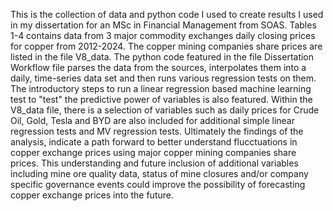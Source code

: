 This is the collection of data and python code I used to create results I used in my dissertation for an MSc in Financial Management from SOAS. 
Tables 1-4 contains data from 3 major commodity exchanges daily closing prices for copper from 2012-2024. 
The copper mining companies share prices are listed in the file V8_data. 
The python code featured in the file Dissertation Workflow file parses the data from the sources, interpolates them into a daily, time-series data set and then runs various regression tests on them. 
The introductory steps to run a linear regression based machine learning test to "test" the predictive power of variables is also featured. 
Within the V8_data file, there is a selection of variables such as daily prices for Crude Oil, Gold, Tesla and BYD are also included for additional simple linear regression tests and MV regression tests. 
Ultimately the findings of the analysis, indicate a path forward to better understand flucctuations in copper exchange prices using major copper mining companies share prices. 
This understanding and future inclusion of additional variables including mine ore quality data, status of mine closures and/or company specific governance events could improve the possibility of forecasting copper exchange prices into the future. 
